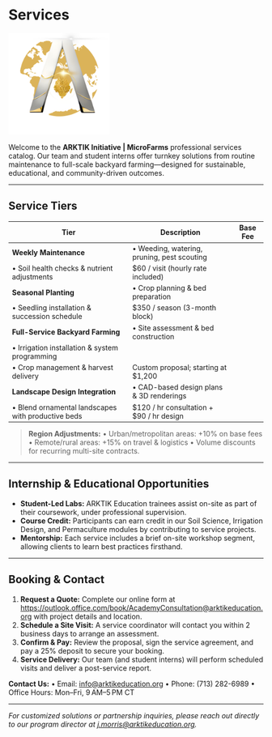 # Services
<img src="../assets/ARKTIK%20Logo.png" alt="ARKTIK Logo" width="200">

Welcome to the **ARKTIK Initiative | MicroFarms** professional services catalog. Our team and student interns offer turnkey solutions from routine maintenance to full-scale backyard farming—designed for sustainable, educational, and community-driven outcomes.

---

## Service Tiers

| Tier                                               | Description                                 | Base Fee |
| -------------------------------------------------- | ------------------------------------------- | -------- |
| **Weekly Maintenance**                             | • Weeding, watering, pruning, pest scouting |          |
| • Soil health checks & nutrient adjustments        | \$60 / visit (hourly rate included)         |          |
| **Seasonal Planting**                              | • Crop planning & bed preparation           |          |
| • Seedling installation & succession schedule      | \$350 / season (3-month block)              |          |
| **Full-Service Backyard Farming**                  | • Site assessment & bed construction        |          |
| • Irrigation installation & system programming     |                                             |          |
| • Crop management & harvest delivery               | Custom proposal; starting at \$1,200        |          |
| **Landscape Design Integration**                   | • CAD-based design plans & 3D renderings    |          |
| • Blend ornamental landscapes with productive beds | \$120 / hr consultation + \$90 / hr design  |          |

> **Region Adjustments:**
> • Urban/metropolitan areas: +10% on base fees
> • Remote/rural areas: +15% on travel & logistics
> • Volume discounts for recurring multi-site contracts.

---

## Internship & Educational Opportunities

* **Student-Led Labs:** ARKTIK Education trainees assist on-site as part of their coursework, under professional supervision.
* **Course Credit:** Participants can earn credit in our Soil Science, Irrigation Design, and Permaculture modules by contributing to service projects.
* **Mentorship:** Each service includes a brief on-site workshop segment, allowing clients to learn best practices firsthand.

---

## Booking & Contact

1. **Request a Quote:** Complete our online form at https://outlook.office.com/book/AcademyConsultation@arktikeducation.org with project details and location.
2. **Schedule a Site Visit:** A service coordinator will contact you within 2 business days to arrange an assessment.
3. **Confirm & Pay:** Review the proposal, sign the service agreement, and pay a 25% deposit to secure your booking.
4. **Service Delivery:** Our team (and student interns) will perform scheduled visits and deliver a post-service report.

**Contact Us:**
• Email: [info@arktikeducation.org](mailto:infos@arktikeducation.org)
• Phone: (713) 282-6989
• Office Hours: Mon–Fri, 9 AM–5 PM CT

---

*For customized solutions or partnership inquiries, please reach out directly to our program director at [j.morris@arktikeducation.org](mailto:j.morris@arktikeducation.org).*
